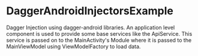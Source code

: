 # DaggerAndroidInjectorsExample
Dagger Injection using dagger-android libraries. An application level component is used to provide some base services like the ApiService. This service is passed on to the MainActivity's Module where it is passed to the MainViewModel using ViewModelFactory to load data. 
